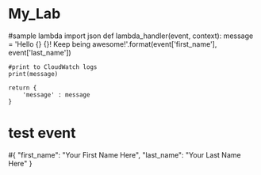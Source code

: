 # My_Lab

#sample lambda
import json
def lambda_handler(event, context):
    message = 'Hello {} {}! Keep being awesome!'.format(event['first_name'], event['last_name'])  

    #print to CloudWatch logs
    print(message)

    return { 
        'message' : message
    }   
# test event
#{ "first_name": "Your First Name Here", "last_name": "Your Last Name Here" }
